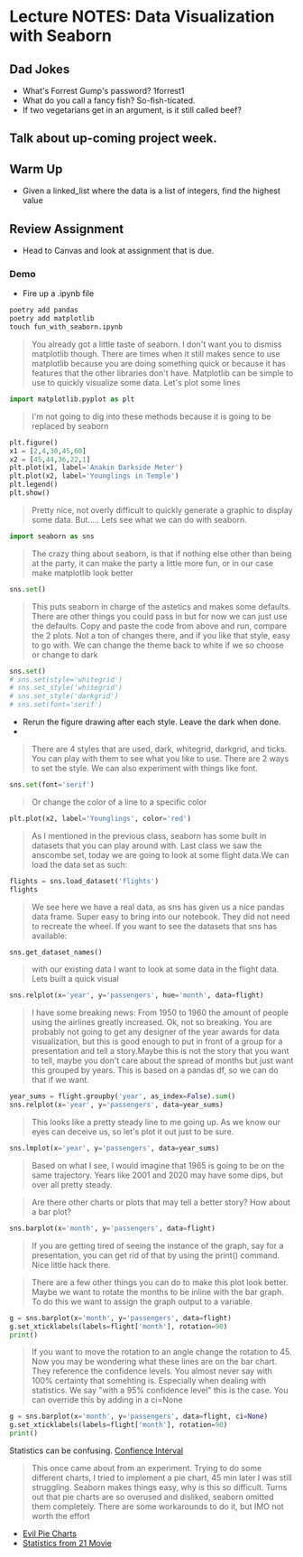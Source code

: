# Lecture NOTES: Data Visualization with Seaborn

## Dad Jokes

- What's Forrest Gump's password? 1forrest1
- What do you call a fancy fish? So-fish-ticated.
- If two vegetarians get in an argument, is it still called beef?

## Talk about up-coming project week.

## Warm Up

- Given a linked_list where the data is a list of integers, find the highest value

## Review Assignment

- Head to Canvas and look at assignment that is due.

### Demo

- Fire up a .ipynb file

```python
poetry add pandas
poetry add matplotlib
touch fun_with_seaborn.ipynb
```

> You already got a little taste of seaborn. I don't want you to dismiss matplotlib though. There are times when it still makes sence to use matplotlib because you are doing something quick or because it has features that the other libraries don't have. Matplotlib can be simple to use to quickly visualize some data. Let's plot some lines

```python
import matplotlib.pyplot as plt
```

> I'm not going to dig into these methods because it is going to be replaced by seaborn

```python
plt.figure()
x1 = [2,4,30,45,60]
x2 = [45,44,36,22,1]
plt.plot(x1, label='Anakin Darkside Meter')
plt.plot(x2, label='Younglings in Temple')
plt.legend()
plt.show()
```

> Pretty nice, not overly difficult to quickly generate a graphic to display some data. But..... Lets see what we can do with seaborn.

```python
import seaborn as sns
```

> The crazy thing about seaborn, is that if nothing else other than being at the party, it can make the party a little more fun, or in our case make matplotlib look better

```python
sns.set()
```

> This puts seaborn in charge of the astetics and makes some defaults. There are other things you could pass in but for now we can just use the defaults. Copy and paste the code from above and run, compare the 2 plots. Not a ton of changes there, and if you like that style, easy to go with. We can change the theme back to white if we so choose or change to dark

```python
sns.set()
# sns.set(style='whitegrid')
# sns.set_style('whitegrid')
# sns.set_style('darkgrid')
# sns.set(font='serif')
```

- Rerun the figure drawing after each style.  Leave the dark when done.
- 
> There are 4 styles that are used, dark, whitegrid, darkgrid, and ticks. You can play with them to see what you like to use. There are 2 ways to set the style. We can also experiment with things like font.

```python
sns.set(font='serif')
```

> Or change the color of a line to a specific color

```python
plt.plot(x2, label='Younglings', color='red')
```

> As I mentioned in the previous class, seaborn has some built in datasets that you can play around with. Last class we saw the anscombe set, today we are going to look at some flight data.We can load the data set as such:

```python
flights = sns.load_dataset('flights')
flights
```

> We see here we have a real data, as sns has given us a nice pandas data frame. Super easy to bring into our notebook. They did not need to recreate the wheel. If you want to see the datasets that sns has available:

```python
sns.get_dataset_names()
```

> with our existing data I want to look at some data in the flight data. Lets built a quick visual

```python
sns.relplot(x='year', y='passengers', hue='month', data=flight)
```

> I have some breaking news: From 1950 to 1960 the amount of people using the airlines greatly increased. Ok, not so breaking. You are probably not going to get any designer of the year awards for data visualization, but this is good enough to put in front of a group for a presentation and tell a story.Maybe this is not the story that you want to tell, maybe you don't care about the spread of months but just want this grouped by years. This is based on a pandas df, so we can do that if we want.

```python
year_sums = flight.groupby('year', as_index=False).sum()
sns.relplot(x='year', y='passengers', data=year_sums)
```

> This looks like a pretty steady line to me going up.  As we know our eyes can deceive us, so let's plot it out just to be sure.

```python
sns.lmplot(x='year', y='passengers', data=year_sums)
```

> Based on what I see, I would imagine that 1965 is going to be on the same trajectory.  Years like 2001 and 2020 may have some dips, but over all pretty steady.

> Are there other charts or plots that may tell a better story?  How about a bar plot?

```python
sns.barplot(x='month', y='passengers', data=flight)
```

> If you are getting tired of seeing the instance of the graph, say for a presentation, you can get rid of that by using the print() command.  Nice little hack there.

> There are a few other things you can do to make this plot look better. Maybe we want to rotate the months to be inline with the bar graph.  To do this we want to assign the graph output to a variable.

```python
g = sns.barplot(x='month', y='passengers', data=flight)
g.set_xticklabels(labels=flight['month'], rotation=90)
print()
```

> If you want to move the rotation to an angle change the rotation to 45.
> Now you may be wondering what these lines are on the bar chart. They reference the confidence levels. You almost never say with 100% certainty that somehting is. Especially when dealing with statistics. We say "with a 95% confidence level" this is the case.  You can override this by adding in a ci=None

```python
g = sns.barplot(x='month', y='passengers', data=flight, ci=None)
g.set_xticklabels(labels=flight['month'], rotation=90)
print()
```

Statistics can be confusing.
[Confience Interval](https://www.investopedia.com/terms/c/confidenceinterval.asp)

> This once came about from an experiment. Trying to do some different charts, I tried to implement a pie chart, 45
> min later I was still struggling. Seaborn makes things easy, why is this so difficult. Turns out that pie charts are
> so overused and disliked, seaborn omitted them completely. There are some workarounds to do it, but IMO not worth
> the effort
- [Evil Pie Charts](https://medium.com/@clmentviguier/the-hate-of-pie-charts-harms-good-data-visualization-cc7cfed243b6)
- [Statistics from 21 Movie](https://www.youtube.com/watch?v=BHO5z91BS_E)
